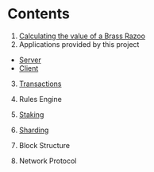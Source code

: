 # Contents


1. [Calculating the value of a Brass Razoo](calculating_the_value_of_a_brass_razoo.md)
2. Applications provided by this project
 - [Server](Server.md)
 - [Client](Client.md)
3. [Transactions](Transactions.md)
4. Rules Engine
5. [Staking](Staking.md)
6. [Sharding](Sharding.md)

8. Block Structure
9. Network Protocol
